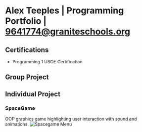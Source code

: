 # Alex Teeples | Programming Portfolio | 9641774@graniteschools.org

## Certifications
* Programming 1 USOE Certification


## Group Project

## Individual Project

### SpaceGame
OOP graphics game highlighting user interaction with sound and animations.
![Spacegame Menu](<img width="1920" alt="Sg1 StartScreen" src="https://github.com/alexteepyo/programmingportfolio/assets/112500777/45f120e3-cde6-4dbe-a95d-310ce9b0d67c">
)
